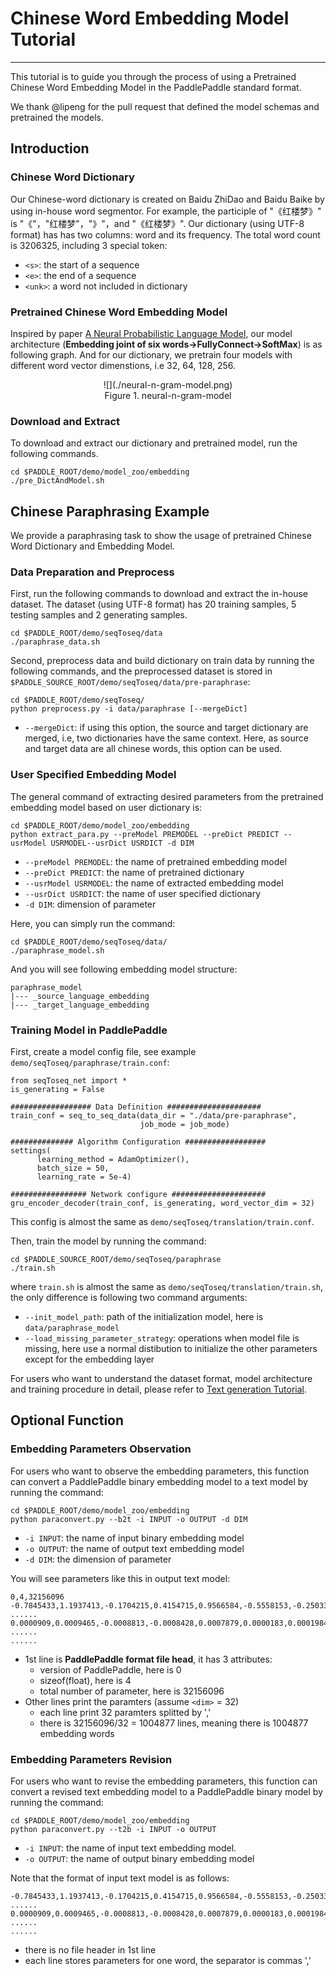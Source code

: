 # Chinese Word Embedding Model Tutorial #
----------
This tutorial is to guide you through the process of using a Pretrained Chinese Word Embedding Model in the PaddlePaddle standard format.

We thank @lipeng for the pull request that defined the model schemas and pretrained the models.

## Introduction ###
### Chinese Word Dictionary ###
Our Chinese-word dictionary is created on Baidu ZhiDao and Baidu Baike by using in-house word segmentor. For example, the participle of "《红楼梦》" is "《"，"红楼梦"，"》"，and "《红楼梦》". Our dictionary (using UTF-8 format) has has two columns: word and its frequency. The total word count is 3206325, including 3 special token:
  - `<s>`: the start of a sequence
  - `<e>`: the end of a sequence
  - `<unk>`: a word not included in dictionary

### Pretrained Chinese Word Embedding Model ###
Inspired by paper [A Neural Probabilistic Language Model](http://www.jmlr.org/papers/volume3/bengio03a/bengio03a.pdf), our model architecture (**Embedding joint of six words->FullyConnect->SoftMax**) is as following graph. And for our dictionary, we pretrain four models with different word vector dimenstions, i.e 32, 64, 128, 256.
<center>![](./neural-n-gram-model.png)</center>
<center>Figure 1. neural-n-gram-model</center>

### Download and Extract ###
To download and extract our dictionary and pretrained model, run the following commands.

    cd $PADDLE_ROOT/demo/model_zoo/embedding
    ./pre_DictAndModel.sh

## Chinese Paraphrasing Example ##
We provide a paraphrasing task to show the usage of pretrained Chinese Word Dictionary and Embedding Model.

### Data Preparation and Preprocess ###

First, run the following commands to download and extract the in-house dataset. The dataset (using UTF-8 format) has 20 training samples, 5 testing samples and 2 generating samples.

    cd $PADDLE_ROOT/demo/seqToseq/data
    ./paraphrase_data.sh

Second, preprocess data and build dictionary on train data by running the following commands, and the preprocessed dataset is stored in `$PADDLE_SOURCE_ROOT/demo/seqToseq/data/pre-paraphrase`:

    cd $PADDLE_ROOT/demo/seqToseq/
    python preprocess.py -i data/paraphrase [--mergeDict]

- `--mergeDict`: if using this option, the source and target dictionary are merged, i.e, two dictionaries have the same context. Here, as source and target data are all chinese words, this option can be used.

### User Specified Embedding Model ###
The general command of extracting desired parameters from the pretrained embedding model based on user dictionary is:

    cd $PADDLE_ROOT/demo/model_zoo/embedding
    python extract_para.py --preModel PREMODEL --preDict PREDICT --usrModel USRMODEL--usrDict USRDICT -d DIM

- `--preModel PREMODEL`: the name of pretrained embedding model
- `--preDict PREDICT`: the name of pretrained dictionary
- `--usrModel USRMODEL`: the name of extracted embedding model
- `--usrDict USRDICT`: the name of user specified dictionary
- `-d DIM`: dimension of parameter

Here, you can simply run the command:

    cd $PADDLE_ROOT/demo/seqToseq/data/
    ./paraphrase_model.sh

And you will see following embedding model structure:

    paraphrase_model
    |--- _source_language_embedding
    |--- _target_language_embedding

### Training Model in PaddlePaddle ###
First, create a model config file, see example `demo/seqToseq/paraphrase/train.conf`:

    from seqToseq_net import *
    is_generating = False

    ################## Data Definition #####################
    train_conf = seq_to_seq_data(data_dir = "./data/pre-paraphrase",
                                 job_mode = job_mode)

    ############## Algorithm Configuration ##################
    settings(
          learning_method = AdamOptimizer(),
          batch_size = 50,
          learning_rate = 5e-4)

    ################# Network configure #####################
    gru_encoder_decoder(train_conf, is_generating, word_vector_dim = 32)

This config is almost the same as `demo/seqToseq/translation/train.conf`.

Then, train the model by running the command:

    cd $PADDLE_SOURCE_ROOT/demo/seqToseq/paraphrase
    ./train.sh

where `train.sh` is almost the same as `demo/seqToseq/translation/train.sh`, the only difference is following two command arguments:

- `--init_model_path`: path of the initialization model, here is `data/paraphrase_model`
- `--load_missing_parameter_strategy`: operations when model file is missing, here use a normal distibution to initialize the other parameters except for the embedding layer

For users who want to understand the dataset format, model architecture and training procedure in detail, please refer to [Text generation Tutorial](../text_generation/text_generation.md).

## Optional Function ##
###  Embedding Parameters Observation
For users who want to observe the embedding parameters, this function can convert a PaddlePaddle binary embedding model to a text model by running the command:

    cd $PADDLE_ROOT/demo/model_zoo/embedding
    python paraconvert.py --b2t -i INPUT -o OUTPUT -d DIM

- `-i INPUT`: the name of input binary embedding model
- `-o OUTPUT`: the name of output text embedding model
- `-d DIM`: the dimension of parameter

You will see parameters like this in output text model:

    0,4,32156096
    -0.7845433,1.1937413,-0.1704215,0.4154715,0.9566584,-0.5558153,-0.2503305, ......
    0.0000909,0.0009465,-0.0008813,-0.0008428,0.0007879,0.0000183,0.0001984, ......
    ......

- 1st line is **PaddlePaddle format file head**, it has 3 attributes:
  - version of PaddlePaddle, here is 0
  - sizeof(float), here is 4
  - total number of parameter, here is 32156096
- Other lines print the paramters (assume `<dim>` = 32)
  - each line print 32 paramters splitted by ','
  - there is 32156096/32 = 1004877 lines, meaning there is 1004877 embedding words

### Embedding Parameters Revision
For users who want to revise the embedding parameters, this function can convert a revised text embedding model to a PaddlePaddle binary model by running the command:

    cd $PADDLE_ROOT/demo/model_zoo/embedding
    python paraconvert.py --t2b -i INPUT -o OUTPUT

- `-i INPUT`: the name of input text embedding model.
- `-o OUTPUT`: the name of output binary embedding model

Note that the format of input text model is as follows:

    -0.7845433,1.1937413,-0.1704215,0.4154715,0.9566584,-0.5558153,-0.2503305, ......
    0.0000909,0.0009465,-0.0008813,-0.0008428,0.0007879,0.0000183,0.0001984, ......
    ......
- there is no file header in 1st line
- each line stores parameters for one word, the separator is commas ','
